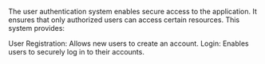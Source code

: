 The user authentication system enables secure access to the application. It ensures that only authorized users can access certain resources. This system provides:

User Registration: Allows new users to create an account.
Login: Enables users to securely log in to their accounts.
